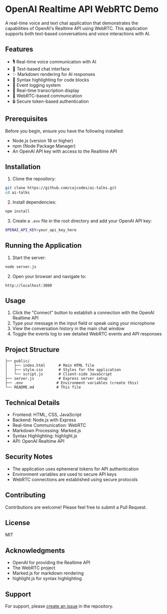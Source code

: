# OpenAI Realtime API WebRTC Demo

A real-time voice and text chat application that demonstrates the capabilities of OpenAI's Realtime API using WebRTC. This application supports both text-based conversations and voice interactions with AI.

## Features

- 🎙️ Real-time voice communication with AI
- 💬 Text-based chat interface
- ✨ Markdown rendering for AI responses
- 🎨 Syntax highlighting for code blocks
- 📝 Event logging system
- 🔄 Real-time transcription display
- 🎯 WebRTC-based communication
- 🔒 Secure token-based authentication

## Prerequisites

Before you begin, ensure you have the following installed:
- Node.js (version 18 or higher)
- npm (Node Package Manager)
- An OpenAI API key with access to the Realtime API

## Installation

1. Clone the repository:
```bash
git clone https://github.com/cajcodes/ai-talks.git
cd ai-talks
```

2. Install dependencies:
```bash
npm install
```

3. Create a `.env` file in the root directory and add your OpenAI API key:
```bash
OPENAI_API_KEY=your_api_key_here
```

## Running the Application

1. Start the server:
```bash
node server.js
```

2. Open your browser and navigate to:
```
http://localhost:3000
```

## Usage

1. Click the "Connect" button to establish a connection with the OpenAI Realtime API
2. Type your message in the input field or speak using your microphone
3. View the conversation history in the main chat window
4. Toggle the events log to see detailed WebRTC events and API responses

## Project Structure

```
├── public/
│   ├── index.html      # Main HTML file
│   ├── style.css       # Styles for the application
│   └── script.js       # Client-side JavaScript
├── server.js           # Express server setup
├── .env               # Environment variables (create this)
└── README.md          # This file
```

## Technical Details

- Frontend: HTML, CSS, JavaScript
- Backend: Node.js with Express
- Real-time Communication: WebRTC
- Markdown Processing: Marked.js
- Syntax Highlighting: highlight.js
- API: OpenAI Realtime API

## Security Notes

- The application uses ephemeral tokens for API authentication
- Environment variables are used to secure API keys
- WebRTC connections are established using secure protocols

## Contributing

Contributions are welcome! Please feel free to submit a Pull Request.

## License

MIT

## Acknowledgments

- OpenAI for providing the Realtime API
- The WebRTC project
- Marked.js for markdown rendering
- highlight.js for syntax highlighting

## Support

For support, please [create an issue](your-repository-url/issues) in the repository.
